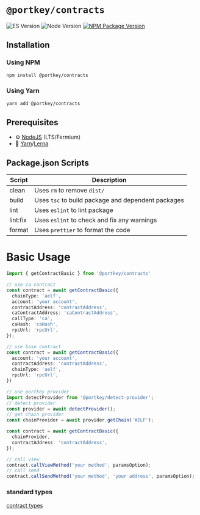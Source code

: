 # `@portkey/contracts`

![ES Version](https://img.shields.io/badge/ES-2020-yellow)
![Node Version](https://img.shields.io/badge/node-14.x-green)
[![NPM Package Version][npm-image-version]][npm-url]

## Installation

### Using NPM

```bash
npm install @portkey/contracts
```

### Using Yarn

```bash
yarn add @portkey/contracts
```

## Prerequisites

- :gear: [NodeJS](https://nodejs.org/) (LTS/Fermium)
- :toolbox: [Yarn](https://yarnpkg.com/)/[Lerna](https://lerna.js.org/)

## Package.json Scripts

| Script   | Description                                        |
| -------- | -------------------------------------------------- |
| clean    | Uses `rm` to remove `dist/`                        |
| build    | Uses `tsc` to build package and dependent packages |
| lint     | Uses `eslint` to lint package                      |
| lint:fix | Uses `eslint` to check and fix any warnings        |
| format   | Uses `prettier` to format the code                 |

# Basic Usage

```typescript
import { getContractBasic } from '@portkey/contracts'

// use ca contract 
const contract = await getContractBasic({
  chainType: 'aelf',
  account: 'your account',
  contractAddress: 'contractAddress',
  caContractAddress: 'caContractAddress',
  callType: 'ca',
  caHash: 'caHash',
  rpcUrl: 'rpcUrl',
});

// use base contract 
const contract = await getContractBasic({
  account: 'your account',
  contractAddress: 'contractAddress',
  chainType: 'aelf',
  rpcUrl: 'rpcUrl',
})

// use portkey provider
import detectProvider from '@portkey/detect-provider';
// detect provider
const provider = await detectProvider();
// get chain provider
const chainProvider = await provider.getChain('AELF');

const contract = await getContractBasic({
  chainProvider,
  contractAddress: 'contractAddress',
});

// call view
contract.callViewMethod('your method', paramsOption);
// call send
contract.callSendMethod('your method', 'your address', paramsOption);
```

### standard types

[contract types](../types/src/contract.ts)

[npm-image-version]: https://img.shields.io/npm/v/@portkey/contracts
[npm-url]: https://npmjs.org/package/@portkey/contracts
